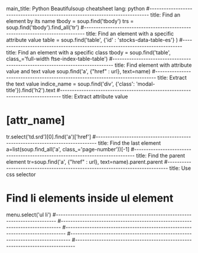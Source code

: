 main_title: Python Beautifulsoup cheatsheet
lang: python
#------------------------------------------------------------------------------
title: Find an element by its name
tbody = soup.find('tbody')
trs = soup.find('tbody').find_all('tr')
#------------------------------------------------------------------------------
title: Find an element with a specific attribute value
table = soup.find('table', {'id' : 'stocks-data-table-es'} )
#------------------------------------------------------------------------------
title: Find an element with a specific class
tbody = soup.find('table', class_='full-width ftse-index-table-table')
#------------------------------------------------------------------------------
title: Find element with attribute value and text value
soup.find('a', {"href" : url}, text=name)
#------------------------------------------------------------------------------
title: Extract the text value
indice_name = soup.find('div', {'class': 'modal-title'}).find('h2').text
#------------------------------------------------------------------------------
title: Extract attribute value
# [attr_name]
tr.select('td.srd')[0].find('a')['href']
#------------------------------------------------------------------------------
title: Find the last element
a=list(soup.find_all('a', class_='page-number'))[-1]
#------------------------------------------------------------------------------
title: Find the parent element
tr=soup.find('a', {"href" : url}, text=name).parent.parent
#------------------------------------------------------------------------------
title: Use css selector 
# Find li elements inside ul element
menu.select('ul li')
#------------------------------------------------------------------------------
#------------------------------------------------------------------------------
#------------------------------------------------------------------------------
#------------------------------------------------------------------------------
#------------------------------------------------------------------------------
